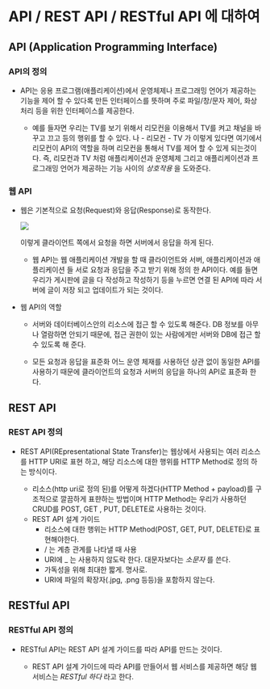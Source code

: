 # API / REST API / RESTful API 에 대하여

## API (Application Programming Interface)

 ### API의 정의

  + API는 응용 프로그램(애플리케이션)에서 운영체제나 프로그래밍 언어가 제공하는 기능을 
    제어 할 수 있다록 만든 인터페이스를 뜻하며
    주로 파일/창/문자 제어, 화상 처리 등을 위한 인터페이스를 제공한다. 

      - 예를 들자면 우리는 TV를 보기 위해서 리모컨을 이용해서 TV를 켜고 채널을 바꾸고 끄고 등의 행위를 할 수 있다.
          나 - 리모컨 - TV 가 이렇게 있다면 여기에서 리모컨이 API의 역할을 하며 리모컨을 통해서 TV를 제어 할 수 있게 되는것이다.
          즉, 리모컨과 TV 처럼 애플리케이션과 운영체제 그리고 애플리케이션과 프로그래밍 언어가 제공하는 기능 사이의 _상호작용_ 을 도와준다.

### 웹 API

  + 웹은 기본적으로 요청(Request)와 응답(Response)로 동작한다.

    ![](https://velog.velcdn.com/images%2Ftaeha7b%2Fpost%2F60b3813e-6a51-4598-a412-62e4267a7e00%2F%EC%9A%94%EC%B2%AD%EA%B3%BC%20%EC%9D%91%EB%8B%B5.png)
    
    이렇게 클라이언트 쪽에서 요청을 하면 서버에서 응답을 하게 된다.

    - 웹 API는 웹 애플리케이션 개발을 할 때 클라이언트와 서버, 애플리케이션과 애플리케이션 들 서로 요청과 응답을 주고 받기 위해 정의 한 API이다.
        예를 들면 우리가 게시판에 글을 다 작성하고 작성하기 등을 누르면 연결 된 API에 따라 서버에 글이 저장 되고 업데이트가 되는 것이다. 

  + 웹 API의 역할
    - 서버와 데이터베이스안의 리소스에 접근 할 수 있도록 해준다.
       DB 정보를 아무나 열람하면 안되기 때문에, 접근 권한이 있는 사람에게만 서버와 DB에 접근 할 수 있도록 해 준다.

    - 모든 요청과 응답을 표준화
       어느 운영 체재를 사용하던 상관 없이 동일한 API를 사용하기 때문에 클라이언트의 요청과 서버의 응답을 하나의 API로 표준화 한다.

## REST API 

  ### REST API 정의

  + REST API(REpresentational State Transfer)는 웹상에서 사용되는 여러 리소스를 HTTP URI로 표현 하고, 해당 리소스에 대한 행위를 HTTP Method로 정의 하는 방식이다.

      - 리소스(http uri로 정의 된)를 어떻게 하겠다(HTTP Method + payload)를 구조적으로 깔끔하게 표햔하는 방법이며
        HTTP Method는 우리가 사용하던 CRUD를 POST, GET , PUT, DELETE로 사용하는 것이다.
    
    + REST API 설계 가이드
      - 리소스에 대한 행위는 HTTP Method(POST, GET, PUT, DELETE)로 표현해야한다.
      - / 는 계층 관계를 나타낼 때 사용
      - URI에 _ 는 사용하지 않도락 한다. 대문자보다는 _소문자_ 를 쓴다.
      - 가독성을 위해 최대한 짧게. 명사로.
      - URI에 파일의 확장자(.jpg, .png  등등)을 포함하지 않는다.

## RESTful API 

 ### RESTful API 정의

  + RESTful API는 REST API 설계 가이드를 따라 API를 만드는 것이다.

    - REST API 설계 가이드에 따라 API를 만들어서 웹 서비스를 제공하면 해당 웹 서비스는 _RESTful 하다_ 라고 한다.
